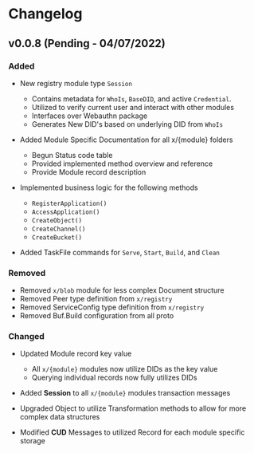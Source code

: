 # Changelog

## v0.0.8 (Pending - 04/07/2022)

### Added

- New registry module type `Session`

  - Contains metadata for `WhoIs`, `BaseDID`, and active `Credential`.
  - Utilized to verify current user and interact with other modules
  - Interfaces over Webauthn package
  - Generates New DID's based on underlying DID from `WhoIs`

- Added Module Specific Documentation for all x/{module} folders

  - Begun Status code table
  - Provided implemented method overview and reference
  - Provide Module record description

- Implemented business logic for the following methods

  - `RegisterApplication()`
  - `AccessApplication()`
  - `CreateObject()`
  - `CreateChannel()`
  - `CreateBucket()`

- Added TaskFile commands for `Serve`, `Start`, `Build`, and `Clean`

### Removed

- Removed `x/blob` module for less complex Document structure
- Removed Peer type definition from `x/registry`
- Removed ServiceConfig type definition from `x/registry`
- Removed Buf.Build configuration from all proto

### Changed

- Updated Module record key value

  - All `x/{module}` modules now utilize DIDs as the key value
  - Querying individual records now fully utilizes DIDs

- Added **Session** to all `x/{module}` modules transaction messages
- Upgraded Object to utilize Transformation methods to allow for more complex data structures
- Modified **CUD** Messages to utilized Record for each module specific storage

